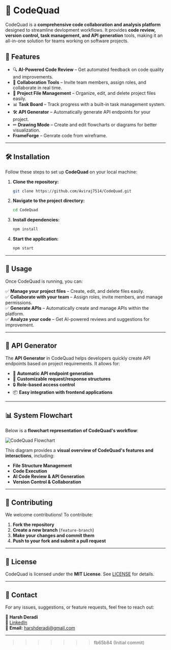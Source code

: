 

# 🚀 CodeQuad  

CodeQuad is a **comprehensive code collaboration and analysis platform** designed to streamline devlopment workflows. It provides **code review, version control, task management, and API generation** tools, making it an all-in-one solution for teams working on software projects.  

## 🌟 Features  

- 🔍 **AI-Powered Code Review** – Get automated feedback on code quality and improvements.  
- 👥 **Collaboration Tools** – Invite team members, assign roles, and collaborate in real time.  
- 📁 **Project File Management** – Organize, edit, and delete project files easily.  
- 📊 **Task Board** – Track progress with a built-in task management system.  
- 🛠 **API Generator** – Automatically generate API endpoints for your project.  
- ✏ **Drawing Mode** – Create and edit flowcharts or diagrams for better visualization.
- **FrameForge** – Genrate code from wireframe.
  

---

## 🛠 Installation  

Follow these steps to set up **CodeQuad** on your local machine:  

1. **Clone the repository:**  
   ```sh
   git clone https://github.com/Aviraj7514/CodeQuad.git
   ```
2. **Navigate to the project directory:**  
   ```sh
   cd CodeQuad
   ```
3. **Install dependencies:**  
   ```sh
   npm install
   ```
4. **Start the application:**  
   ```sh
   npm start
   ```

---

## 🎯 Usage  

Once CodeQuad is running, you can:  

✅ **Manage your project files** – Create, edit, and delete files easily.  
✅ **Collaborate with your team** – Assign roles, invite members, and manage permissions.  
✅ **Generate APIs** – Automatically create and manage APIs within the platform.  
✅ **Analyze your code** – Get AI-powered reviews and suggestions for improvement.  

---

## 📝 API Generator  

The **API Generator** in CodeQuad helps developers quickly create API endpoints based on project requirements. It allows for:  

- 📌 **Automatic API endpoint generation**  
- 📜 **Customizable request/response structures**  
- 🔒 **Role-based access control**  
- 📦 **Easy integration with frontend applications**  

---

## 📊 System Flowchart  

Below is a **flowchart representation of CodeQuad's workflow**:  

![CodeQuad Flowchart](https://github.com/Aviraj0714/CodeQuad/blob/3ae30f73a6a4a3cfda3b7a6f85bf9d0bf491855e/client/public/diagram-export-3-4-2025-12_21_14-AM.png)  

This diagram provides a **visual overview of CodeQuad's features and interactions**, including:  
- **File Structure Management**  
- **Code Execution**  
- **AI Code Review & API Generation**  
- **Version Control & Collaboration**  

---

## 🤝 Contributing  

We welcome contributions! To contribute:  

1. **Fork the repository**  
2. **Create a new branch** (`feature-branch`)  
3. **Make your changes and commit them**  
4. **Push to your fork and submit a pull request**  

---

## 📜 License  

CodeQuad is licensed under the **MIT License**. See [LICENSE](LICENSE) for details.  

---

## 📧 Contact  

For any issues, suggestions, or feature requests, feel free to reach out:  

👤 **Harsh Deradi**  
🔗 [LinkedIn](https://www.linkedin.com/in/harsh-deradi1)  
📧 **Email:** harshderadi@gmail.com  

---
>>>>>>> fb65b84 (Initial commit)
